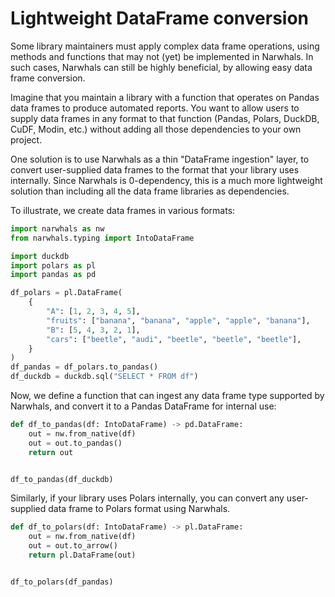 # Lightweight DataFrame conversion

Some library maintainers must apply complex data frame operations, using methods and functions that may not (yet) be implemented in Narwhals. In such cases, Narwhals can still be highly beneficial, by allowing easy data frame conversion.

Imagine that you maintain a library with a function that operates on Pandas data frames to produce automated reports. You want to allow users to supply data frames in any format to that function (Pandas, Polars, DuckDB, CuDF, Modin, etc.) without adding all those dependencies to your own project.

One solution is to use Narwhals as a thin "DataFrame ingestion" layer, to convert user-supplied data frames to the format that your library uses internally. Since Narwhals is 0-dependency, this is a much more lightweight solution than including all the data frame libraries as dependencies.

To illustrate, we create data frames in various formats:

```python exec="1" source="above"
import narwhals as nw
from narwhals.typing import IntoDataFrame

import duckdb
import polars as pl
import pandas as pd

df_polars = pl.DataFrame(
    {
        "A": [1, 2, 3, 4, 5],
        "fruits": ["banana", "banana", "apple", "apple", "banana"],
        "B": [5, 4, 3, 2, 1],
        "cars": ["beetle", "audi", "beetle", "beetle", "beetle"],
    }
)
df_pandas = df_polars.to_pandas()
df_duckdb = duckdb.sql("SELECT * FROM df")
```

Now, we define a function that can ingest any data frame type supported by Narwhals, and convert it to a Pandas DataFrame for internal use:

```python exec="1" source="above"
def df_to_pandas(df: IntoDataFrame) -> pd.DataFrame:
    out = nw.from_native(df)
    out = out.to_pandas()
    return out


df_to_pandas(df_duckdb)
```

Similarly, if your library uses Polars internally, you can convert any user-supplied data frame to Polars format using Narwhals.

```python exec="1" source="above"
def df_to_polars(df: IntoDataFrame) -> pl.DataFrame:
    out = nw.from_native(df)
    out = out.to_arrow()
    return pl.DataFrame(out)


df_to_polars(df_pandas)
```

